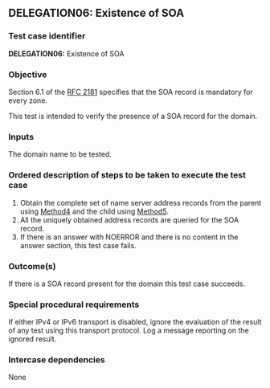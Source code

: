 ## DELEGATION06: Existence of SOA

### Test case identifier

**DELEGATION06:** Existence of SOA

### Objective

Section 6.1 of the [RFC 2181](https://datatracker.ietf.org/doc/html/rfc2181) specifies
that the SOA record is mandatory for every zone. 

This test is intended to verify the presence of a SOA record for the
domain.

### Inputs

The domain name to be tested.

### Ordered description of steps to be taken to execute the test case

1. Obtain the complete set of name server address records from the parent using
   [Method4](../Methods.md) and the child using [Method5](../Methods.md).
2. All the uniquely obtained address records are queried for the SOA record.
3. If there is an answer with NOERROR and there is no content in the
   answer section, this test case fails.

### Outcome(s)

If there is a SOA record present for the domain this test case succeeds.

### Special procedural requirements

If either IPv4 or IPv6 transport is disabled, ignore the evaluation of the
result of any test using this transport protocol. Log a message reporting
on the ignored result.

### Intercase dependencies

None
